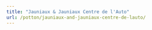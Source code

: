 ```yaml
---
title: "Jauniaux & Jauniaux Centre de l'Auto"
url: /potton/jauniaux-and-jauniaux-centre-de-lauto/
---
```

